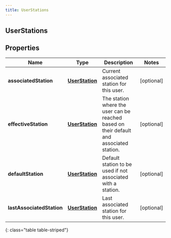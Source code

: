 ```yaml
---
title: UserStations
---
```

## UserStations

## Properties

|Name | Type | Description | Notes|
|------------ | ------------- | ------------- | -------------|
| **associatedStation** | [**UserStation**](UserStation.html) | Current associated station for this user. | [optional] |
| **effectiveStation** | [**UserStation**](UserStation.html) | The station where the user can be reached based on their default and associated station. | [optional] |
| **defaultStation** | [**UserStation**](UserStation.html) | Default station to be used if not associated with a station. | [optional] |
| **lastAssociatedStation** | [**UserStation**](UserStation.html) | Last associated station for this user. | [optional] |
{: class="table table-striped"}


